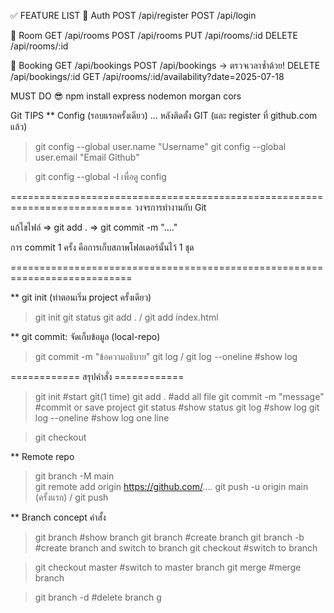 ✅ FEATURE LIST
🔐 Auth
POST /api/register
POST /api/login

🏢 Room
GET /api/rooms
POST /api/rooms
PUT /api/rooms/:id
DELETE /api/rooms/:id

📅 Booking
GET /api/bookings
POST /api/bookings → ตรวจเวลาซ้ำด้วย!
DELETE /api/bookings/:id
GET /api/rooms/:id/availability?date=2025-07-18


MUST DO 😎
npm install express nodemon morgan cors

Git TIPS
** Config (รอบแรกครั้งเดียว)
... หลังติดตั้ง GIT (และ register ที่ github.com แล้ว)
 > git config --global user.name "Username"
 > git config --global user.email "Email Github"

 > git config --global -l 
 เพื่อดู config 

===========================================================================
วงจรการทำงานกับ Git

แก้ไขไฟล์ => git add . => git commit -m "...."

การ commit 1 ครั้ง คือการเก็บสภาพโฟลเดอร์นั้นไว้ 1 ชุด

===========================================================================

** git init (ทำตอนเริ่ม project ครั้งเดียว)
> git init 
> git status 
> git add . / git add index.html

** git commit: จัดเก็บข้อมูล (local-repo)
> git commit -m "ข้อความอธิบาย"
> git log  / git log --oneline                  #show log 

============  สรุปคำสั่ง  ============
> git init                       #start git(1 time)
> git add .                      #add all file
> git commit -m "message"        #commit or save project 
> git status                     #show status
> git log                        #show log
> git log --oneline              #show log one line


> git checkout <commit ID>


** Remote repo
> git branch -M main                                    
> git remote add origin https://github.com/....
> git push -u origin main (ครั้งแรก) / git push


** Branch concept คำสั้ง  
> git branch                   #show branch 
> git branch <branch name>     #create branch 
> git branch -b <branch name>  #create branch and switch to branch
> git checkout <branch name>   #switch to branch 

> git checkout master          #switch to master branch 
> git merge <branch name>      #merge branch

> git branch -d <branch name>  #delete branch       g